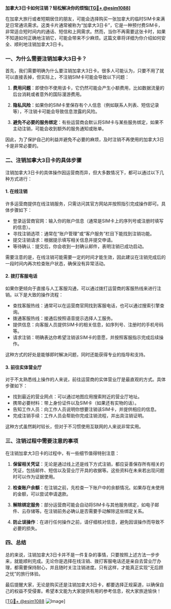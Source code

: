 **加拿大3日卡如何注销？轻松解决你的烦恼[[TG💪+ @esim1088](https://t.me/s/esim1088)]**

在加拿大旅行或者短期居住的朋友，可能会选择购买一张加拿大的临时SIM卡来满足日常通讯需求。这类卡片通常被称为“加拿大3日卡”，它是一种预付费SIM卡，非常适合短时间内的通话、短信和上网需求。然而，当你不再需要这张卡时，如果不知道如何正确地注销它，可能会带来不少麻烦。这篇文章将详细为你介绍如何安全、顺利地注销加拿大3日卡。

### 一、为什么需要注销加拿大3日卡？

首先，我们需要明确为什么要注销加拿大3日卡。很多人可能认为，只要不用了就可以直接丢掉，但实际上，不注销SIM卡可能会导致以下问题：

1. **费用问题**：即使你不使用该卡，它仍然可能会产生小额费用，比如数据流量的后台消耗或者意外的国际漫游费用。
   
2. **隐私风险**：如果你的SIM卡里保存有个人信息（例如联系人列表、短信记录等），不注销卡可能会导致信息泄露的风险。

3. **避免不必要的服务绑定**：有些运营商会默认将SIM卡与某些服务绑定，如果不主动注销，可能会收到额外的服务通知或账单。

因此，为了保护自己的利益并避免不必要的麻烦，及时注销不再使用的加拿大3日卡是非常必要的。

### 二、注销加拿大3日卡的具体步骤

注销加拿大3日卡的具体操作因运营商而异，但大多数情况下，都可以通过以下几种方式进行：

#### 1. 在线注销

许多运营商提供在线注销服务，只需访问其官方网站并按照指引完成操作即可。具体步骤如下：

- 登录运营商官网：输入你的账户信息（通常是SIM卡上的序列号或注册时填写的信息）。
- 寻找注销选项：通常在“账户管理”或“客户服务”栏目下能找到注销功能。
- 提交注销请求：根据提示填写相关信息并提交申请。
- 等待确认：提交后，你会收到一封确认邮件，表明注销已成功启动。

需要注意的是，在线注销可能需要一定的时间才能生效，因此建议在注销完成后的一段时间内再次检查账户状态，确保没有异常活动。

#### 2. 拨打客服电话

如果你更倾向于直接与人工客服沟通，可以通过拨打运营商的客服热线来进行注销。以下是大致的操作流程：

- 查找客服热线：通常可以在运营商官网找到客服电话，也可以通过搜索引擎查询。
- 拨通客服热线：接通后按照语音提示选择人工服务。
- 提供信息：向客服人员提供SIM卡的相关信息，如序列号、注册时的手机号码等。
- 请求注销：明确表达你希望注销该SIM卡的意愿，并按照客服指示完成后续操作。

这种方式的好处是能够即时解决问题，同时还能获得专业的指导和支持。

#### 3. 前往实体营业厅

对于不太熟悉线上操作的人来说，前往运营商的实体营业厅是最直观的方式。具体步骤如下：

- 找到最近的营业网点：可以通过地图应用搜索附近的营业厅地址。
- 携带必要材料：带上身份证件以及SIM卡（如果还有实物的话）。
- 告知工作人员：向工作人员说明你想要注销该SIM卡，并提供相应的信息。
- 完成注销手续：工作人员会帮助你完成注销流程，并出具注销证明。

这种方式虽然耗时较长，但对于不习惯使用互联网的人来说非常实用。

### 三、注销过程中需要注意的事项

在注销加拿大3日卡的过程中，有一些细节值得特别注意：

1. **保留相关凭证**：无论是通过线上还是线下方式注销，都应妥善保存所有相关的凭证，包括邮件、短信以及营业厅开具的收据等。这些资料在未来若出现问题时可以作为证据使用。

2. **检查账户余额**：在注销之前，先检查一下账户中的余额情况。如果存在未使用的金额，可以尝试申请退款。

3. **解除绑定服务**：部分运营商可能会自动将SIM卡与其他服务绑定，如电子邮件、云存储等。在注销前务必确认是否需要手动解除这些绑定关系。

4. **防止误操作**：在进行任何操作之前，请仔细核对信息，避免因误操作而导致不必要的损失。

### 四、总结

总的来说，注销加拿大3日卡并不是一件复杂的事情，只要按照上述方法一步步来，就能顺利完成。无论你是选择在线注销、拨打客服电话还是亲自去营业厅办理，都需要保持耐心，并且随时关注注销进度。只有这样，才能真正实现“无后顾之忧”的旅行体验。

最后提醒大家，无论是购买还是注销加拿大3日卡，都要选择正规渠道，以确保自己的权益不受侵害。希望本文能为大家提供有用的参考信息，祝大家旅途愉快！

[[TG💪+ @esim1088](https://t.me/s/esim1088) ![Image](https://i.postimg.cc/4NQfJmqS/Snipaste-2025-05-13-00-14-12.png)]